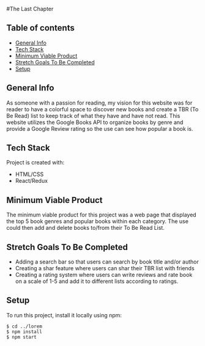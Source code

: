 #The Last Chapter
## Table of contents
* [General Info](#general-info)
* [Tech Stack](#tech-stack)
* [Minimum Viable Product](#minimum-viable-product)
* [Stretch Goals To Be Completed](#stretch-goals-to-be-completed)
* [Setup](#setup)

## General Info
As someone with a passion for reading, my vision for this website was for reader to have a colorful space to discover new books and create a TBR (To Be Read) list to keep track of what they have and have not read. This website utilizes the Google Books API to organize books by genre and provide a Google Review rating so the use can see how popular a book is.
	
## Tech Stack
Project is created with:
* HTML/CSS
* React/Redux

## Minimum Viable Product
The minimum viable product for this project was a web page that displayed the top 5 book genres and popular books within each category. The use could then add and delete books to/from their To Be Read List.

## Stretch Goals To Be Completed
* Adding a search bar so that users can search by book title and/or author
* Creating a shar feature where users can shar their TBR list with friends
* Creating a rating system where users can write reviews and rate book on a scale of 1-5 and add it to different lists according to ratings.
	
## Setup
To run this project, install it locally using npm:

```
$ cd ../lorem
$ npm install
$ npm start

```
